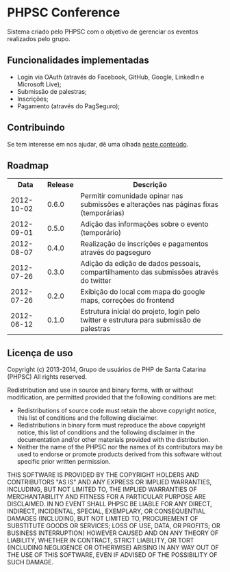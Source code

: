 # PHPSC Conference

Sistema criado pelo PHPSC com o objetivo de gerenciar os eventos realizados pelo grupo.

## Funcionalidades implementadas

* Login via OAuth (através do Facebook, GitHub, Google, LinkedIn e Microsoft Live);
* Submissão de palestras;
* Inscrições;
* Pagamento (através do PagSeguro);

## Contribuindo

Se tem interesse em nos ajudar, dê uma olhada [neste conteúdo](https://github.com/PHPSC/phpsc-conf/blob/develop/CONTRIBUTING.md).


## Roadmap

<table>
    <tr>
        <th>Data</th>
        <th>Release</th>
        <th>Descrição</th>
    </tr>
    <tr>
        <td>2012-10-02</td>
        <td>0.6.0</td>
        <td>Permitir comunidade opinar nas submissões e alterações nas páginas fixas (temporárias)</td>
    </tr>
    <tr>
        <td>2012-09-01</td>
        <td>0.5.0</td>
        <td>Adição das informações sobre o evento (temporário)</td>
    </tr>
    <tr>
        <td>2012-08-07</td>
        <td>0.4.0</td>
        <td>Realização de inscrições e pagamentos através do pagseguro</td>
    </tr>
    <tr>
        <td>2012-07-26</td>
        <td>0.3.0</td>
        <td>Adição da edição de dados pessoais, compartilhamento das submissões através do twitter</td>
    </tr>
    <tr>
        <td>2012-07-26</td>
        <td>0.2.0</td>
        <td>Exibição do local com mapa do google maps, correções do frontend</td>
    </tr>
    <tr>
        <td>2012-06-12</td>
        <td>0.1.0</td>
        <td>Estrutura inicial do projeto, login pelo twitter e estrutura para submissão de palestras</td>
    </tr>
</table>

## Licença de uso

Copyright (c) 2013-2014, Grupo de usuários de PHP de Santa Catarina (PHPSC)
All rights reserved.

Redistribution and use in source and binary forms, with or without modification, are permitted provided that the following conditions are met:
* Redistributions of source code must retain the above copyright notice, this list of conditions and the following disclaimer.
* Redistributions in binary form must reproduce the above copyright notice, this list of conditions and the following disclaimer in the documentation and/or other materials provided with the distribution.
* Neither the name of the PHPSC nor the names of its contributors may be used to endorse or promote products derived from this software without specific prior written permission.

THIS SOFTWARE IS PROVIDED BY THE COPYRIGHT HOLDERS AND CONTRIBUTORS "AS IS" AND ANY EXPRESS OR IMPLIED WARRANTIES, INCLUDING, BUT NOT LIMITED TO, THE IMPLIED WARRANTIES OF MERCHANTABILITY AND FITNESS FOR A PARTICULAR PURPOSE ARE DISCLAIMED. IN NO EVENT SHALL PHPSC BE LIABLE FOR ANY DIRECT, INDIRECT, INCIDENTAL, SPECIAL, EXEMPLARY, OR CONSEQUENTIAL DAMAGES (INCLUDING, BUT NOT LIMITED TO, PROCUREMENT OF SUBSTITUTE GOODS OR SERVICES; LOSS OF USE, DATA, OR PROFITS; OR BUSINESS INTERRUPTION) HOWEVER CAUSED AND ON ANY THEORY OF LIABILITY, WHETHER IN CONTRACT, STRICT LIABILITY, OR TORT (INCLUDING NEGLIGENCE OR OTHERWISE) ARISING IN ANY WAY OUT OF THE USE OF THIS SOFTWARE, EVEN IF ADVISED OF THE POSSIBILITY OF SUCH DAMAGE.
